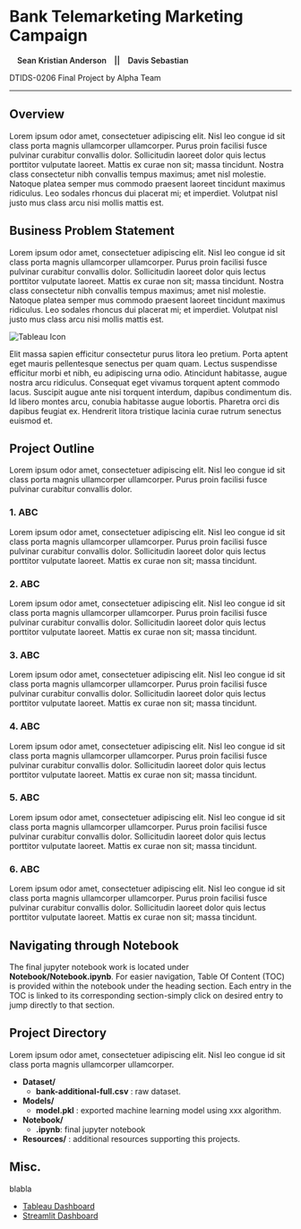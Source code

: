 <h1 style="font-weight:bold"> Bank Telemarketing Marketing Campaign </h1>

<p style="font-weight:600">&emsp;Sean Kristian Anderson&emsp;||&emsp;Davis Sebastian&emsp;</p>
<p style="">DTIDS-0206 Final Project by Alpha Team</p>

---

## Overview

Lorem ipsum odor amet, consectetuer adipiscing elit. Nisl leo congue id sit class porta magnis ullamcorper ullamcorper. Purus proin facilisi fusce pulvinar curabitur convallis dolor. Sollicitudin laoreet dolor quis lectus porttitor vulputate laoreet. Mattis ex curae non sit; massa tincidunt. Nostra class consectetur nibh convallis tempus maximus; amet nisl molestie. Natoque platea semper mus commodo praesent laoreet tincidunt maximus ridiculus. Leo sodales rhoncus dui placerat mi; et imperdiet. Volutpat nisl justo mus class arcu nisi mollis mattis est.

## Business Problem Statement

Lorem ipsum odor amet, consectetuer adipiscing elit. Nisl leo congue id sit class porta magnis ullamcorper ullamcorper. Purus proin facilisi fusce pulvinar curabitur convallis dolor. Sollicitudin laoreet dolor quis lectus porttitor vulputate laoreet. Mattis ex curae non sit; massa tincidunt. Nostra class consectetur nibh convallis tempus maximus; amet nisl molestie. Natoque platea semper mus commodo praesent laoreet tincidunt maximus ridiculus. Leo sodales rhoncus dui placerat mi; et imperdiet. Volutpat nisl justo mus class arcu nisi mollis mattis est.

![Tableau Icon](https://bsu-wpe-blogs.s3.amazonaws.com/wp-content/uploads/sites/38/2023/02/24133338/Tableau-Logo-1024x576.png)

Elit massa sapien efficitur consectetur purus litora leo pretium. Porta aptent eget mauris pellentesque senectus per quam quam. Lectus suspendisse efficitur morbi et nibh, eu adipiscing urna odio. Atincidunt habitasse, augue nostra arcu ridiculus. Consequat eget vivamus torquent aptent commodo lacus. Suscipit augue ante nisi torquent interdum, dapibus condimentum dis. Id libero montes arcu, conubia habitasse augue lobortis. Pharetra orci dis dapibus feugiat ex. Hendrerit litora tristique lacinia curae rutrum senectus euismod et.

## Project Outline

Lorem ipsum odor amet, consectetuer adipiscing elit. Nisl leo congue id sit class porta magnis ullamcorper ullamcorper. Purus proin facilisi fusce pulvinar curabitur convallis dolor.

### 1. ABC

Lorem ipsum odor amet, consectetuer adipiscing elit. Nisl leo congue id sit class porta magnis ullamcorper ullamcorper. Purus proin facilisi fusce pulvinar curabitur convallis dolor. Sollicitudin laoreet dolor quis lectus porttitor vulputate laoreet. Mattis ex curae non sit; massa tincidunt.

### 2. ABC

Lorem ipsum odor amet, consectetuer adipiscing elit. Nisl leo congue id sit class porta magnis ullamcorper ullamcorper. Purus proin facilisi fusce pulvinar curabitur convallis dolor. Sollicitudin laoreet dolor quis lectus porttitor vulputate laoreet. Mattis ex curae non sit; massa tincidunt.

### 3. ABC

Lorem ipsum odor amet, consectetuer adipiscing elit. Nisl leo congue id sit class porta magnis ullamcorper ullamcorper. Purus proin facilisi fusce pulvinar curabitur convallis dolor. Sollicitudin laoreet dolor quis lectus porttitor vulputate laoreet. Mattis ex curae non sit; massa tincidunt.

### 4. ABC

Lorem ipsum odor amet, consectetuer adipiscing elit. Nisl leo congue id sit class porta magnis ullamcorper ullamcorper. Purus proin facilisi fusce pulvinar curabitur convallis dolor. Sollicitudin laoreet dolor quis lectus porttitor vulputate laoreet. Mattis ex curae non sit; massa tincidunt.

### 5. ABC

Lorem ipsum odor amet, consectetuer adipiscing elit. Nisl leo congue id sit class porta magnis ullamcorper ullamcorper. Purus proin facilisi fusce pulvinar curabitur convallis dolor. Sollicitudin laoreet dolor quis lectus porttitor vulputate laoreet. Mattis ex curae non sit; massa tincidunt.

### 6. ABC

Lorem ipsum odor amet, consectetuer adipiscing elit. Nisl leo congue id sit class porta magnis ullamcorper ullamcorper. Purus proin facilisi fusce pulvinar curabitur convallis dolor. Sollicitudin laoreet dolor quis lectus porttitor vulputate laoreet. Mattis ex curae non sit; massa tincidunt.

## Navigating through Notebook

The final jupyter notebook work is located under **Notebook/Notebook.ipynb**. For easier navigation, Table Of Content (TOC) is provided within the notebook under the heading section. Each entry in the TOC is linked to its corresponding section-simply click on desired entry to jump directly to that section.

## Project Directory

Lorem ipsum odor amet, consectetuer adipiscing elit. Nisl leo congue id sit class porta magnis ullamcorper ullamcorper.

- **Dataset/**
  - **bank-additional-full.csv** : raw dataset.
- **Models/**
  - **model.pkl** : exported machine learning model using xxx algorithm.
- **Notebook/**
  - **.ipynb**: final jupyter notebook
- **Resources/** : additional resources supporting this projects.

## Misc.

blabla

- <a href="https://google.com"> Tableau Dashboard </a>
- <a href="https://banktelemarketingdashboard-alphateam.streamlit.app"> Streamlit Dashboard </a>
